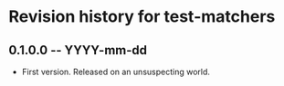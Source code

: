 # Revision history for test-matchers

## 0.1.0.0  -- YYYY-mm-dd

* First version. Released on an unsuspecting world.
